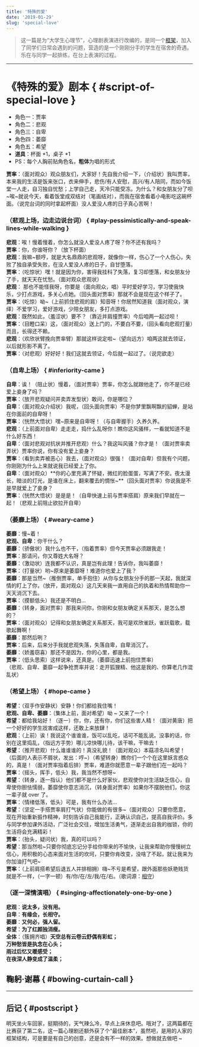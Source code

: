 ```yaml
---
title: '特殊的爱'
date: '2019-01-29'
slug: 'special-love'
---
```


> 这一篇是为“大学生心理节”，心理剧表演进行改编的，是同一个[框架](https://lipk.org/blog/2019/01/28/who-moved-my-bread/)，加入了同学们日常会遇到的问题，营造的是一个刚刚分手的学生在宿舍的奇遇。乐在与同学一起排练，在台上表演的过程。

----

# 《特殊的爱》剧本 { #script-of-special-love }

- 角色一：贾率
- 角色二：悲观
- 角色三：自卑
- 角色四：萎靡
- 角色五：希望
- **道具**：杯面 *1，桌子 *1
- PS：每个人胸前贴角色名，**粗体**为唱的形式  

**贾率**：（面对观众）观众朋友们，大家好！先自我介绍一下，（介绍状）我叫贾率，本来我的生活是饭来张口，衣来伸手，悲伤/有人安慰，高兴/有人陪同，而如今饭堂一人走，自习独自忧愁；上学自己走，天冷只能受冻。为什么？和女朋友分了呗~唉~就说今天，看着饭堂成双结对（笔画结对），而我在宿舍看着小电影吃这碗杯面。（说完台词的同时拿起杯面）没人爱没人疼的日子真心苦啊！  

### （悲观上场，边走边说台词） { #play-pessimistically-and-speak-lines-while-walking }

**悲观**：唉！慢着慢着，你怎么就没人爱没人疼了呀？你不还有我吗？  
**贾率**：你，你谁呀你？（放下杯面）  
**悲观**：我嘛~额哼，就是大名鼎鼎的悲观呀，就像你一样，伤心了一个人伤心，失败了独自承受失败，在没人爱没人疼的日子，自甘堕落。  
**贾率**：（吃惊状）嘿！就是因为你，害得我挂科了失落，复习却堕落，和女朋友分了手，就天天在忧愁。（面对观众悲观状）  
**悲观**： 那也不能怪我呀，你要是（面向观众，唱）平时爱好学习，学习使我快乐，少打点游戏，多关心点她。（回头面对贾率）那就不会是现在这个样子了。  
**贾率**：（吃惊）呦~（上前抓住悲观的肩）知音呀！你居然知道我（面对观众，演绎）不爱学习，爱好游戏，少陪女朋友，多打点游戏。  
**悲观**：既然如此，（羞涩状）要不？（靠近并肩撞贾率）今后咱两一起过呗！  
**贾率**：（目瞪口呆）这，（面对观众）送上门的，不要白不要，（回头看向悲观打量）而且，长得还不赖。  
**悲观**：（欢欣状臂挽向贾率臂）那就这样说定啦~（望向远方）咱两这就去领证，以后就形影不离了。  
**贾率**：（对悲观）好好好！我们这就去领证，今后就一起过了。（说完欲走）

### （自卑上场） { #inferiority-came }

**自卑**：诶！（阻止状）慢着，（面对贾率）贾率，你怎么就跟他走了，你不是已经爱上妾身了吗？  
**贾率**：（放开悲观疑问并卖弄发型状）敢问，你是哪位？  
**自卑**：（面对观众介绍状）我呢，（回头面向贾率）不是你梦里飘啊飘的貂蝉，是站在你面前的自卑呀！  
**贾率**：（恍然大悟状）嘿~原来是自卑呀！（与自卑握手）久养久养。  
**悲观**：（上前面对自卑）走走走，捣什么乱呀你！瞧你这风骚样，一看就知道不是什么好东西！  
**自卑**：（面对悲观对抗状并推开悲观）什么？我这叫风骚？你才是！（面对贾率卖弄状）贾率你说，你有没有爱上妾身？  
**贾率**：（看到卖弄被恶心）我去，（面对观众）很强！（面对自卑）但我有个问题，你刚刚为什么上来就说我已经爱上了你。  
**自卑**：（面对观众）**你的心里充满了怀疑，微红的脸蛋蛋，写满了不安。夜太漫长，暗淡的灯光，是谁在床上，翻来覆去的惆怅~**（回头面对贾率）你说我是不是早就爱上了妾身？  
**贾率**：（恍然大悟状）是是是！（自卑快速上前与贾率搭肩）原来我们早就在一起！（悲观上前阻止欲拉开自卑）

### （萎靡上场） { #weary-came }

**萎靡**：慢~着！  
**悲观、自卑**：你干什么？  
**萎靡**：（骄傲状）我什么也不干，（指着贾率）但今天贾率必须跟我走！  
**贾率**：那请问，你又尊姓大名呀？  
**萎靡**：（激动状）连我都不认识，真是岂有此理！告诉你，我叫萎靡！  
**贾率**：（打量状）哟~原来是萎靡呀！难道你也爱上了我？  
**萎靡**：那是当然~（推倒贾率，单手抱住）从你与女朋友分手的那一天起，我就深情的盯上了你，（放开，面对观众）这几天来我一直用自己的执着和热情帮助你一天天消沉下去。  
**贾率**：（摸额低头）我还是不明白…  
**萎靡**：（转身，面对贾率）那我来问你，你刚和女朋友确定关系那天，是怎么想的？  
**贾率**：（面对观众）记得和女朋友确定关系那天，我可是欢欣雀跃，雀跃载歌，载歌起舞啊！  
**萎靡**：那然后咧？  
**贾率**：后来，后来分手我就悲观失落，失落自卑，自卑消沉了。  
**萎靡**：（娇羞窃喜）那还不是因为，你的心里，都是我。  
**贾率**：（低头思索）这样说来，还真是。（萎靡迅速上前抱住贾率）  
（悲观、自卑、萎靡一起争抢贾率并说：走开狐狸精、他这是我的、你算老几作混乱状）

### （希望上场） { #hope-came }

**希望**：（双手作安静状）安静！你们都给我住嘴！  
**悲观、自卑、萎靡**：（集体上前，面对希望）呦 ~ 又来了一个！  
**希望**：都给我站好！（逐一）你，你，还有你，你们这些害人精！（面对黄唐）把一个好好的学生戕害成这样，还敢上来放肆！  
**悲观**：（上前）诶！我说这个谁谁谁，饭可以乱吃，话可不能乱说。没事的话，你别在这里捣乱，（指远方手势）哪儿凉快哪儿待，该干嘛，干嘛去！  
**希望**：（推开悲观）什么谁谁谁的！真没礼貌！（面对观众）本菇凉名叫希望！（后面的人表示不屑状，发出：哼~）（希望转身）瞧你们一个个在这里妖言惑众的，真是！（面对贾率指着后排）贾率，难道你就愿意一辈子跟他们在一起吗？  
**贾率**：（摇头，挥手，低头）我，我当然不想呀~  
**希望**：（转身，逐一指认）他们都不是什么好家伙，悲观使你对生活缺乏信心，自卑使你胆怯懦弱，萎靡使你意志消沉，（转身面对贾率）如果你不摆脱他们，你这一辈子就 over 了。  
**贾率**：（情绪低落，低头）可是，我有什么办法…  
**希望**：（坚定一手搭贾率肩打气状）你能做的有很多~（面对观众）只要你愿意，现在开始重新振作精神，时刻告诉自己我能行，正确认识自己，提高自我评价。多与同学参加课外活动，广泛社会交往，增加生活勇气，逐渐走出自我的枷锁，你的生活将会充满精彩！  
**贾率**：（抬头，疑问状）我，真的可以吗？  
**希望**：那当然啦~只要你彻底忘记分手给你带来的不愉快，让我来帮助你慢慢树立信心，用积极的心态来面对生活的坎坷，只要你肯改变，没啥了不起，就让我来为你加油打气吧~  
**贾率**：（上前肩搭希望后退五人并排相拥）嗨~不亏是希望，跟外面那些妖艳贱货就是不一样，（一字一顿）有/你/在/左/我/在/右。（歌词源：[相守](https://music.163.com/song?id=409650012)）

### （逐一深情演唱） { #singing-affectionately-one-by-one }

**悲观**：**说太多，没有用。**  
**自卑**：**有缘会，长相守。**  
**萎靡**：**又何必，强人留。**  
**希望**：**为了红颜独消瘦。**  
**全体**：（簇拥齐唱）**天空总有云卷云舒偶有彩虹；**  
**万种愁皆是执念在心头；**  
**雨过后忆又暖感受；**  
**在夜深人静变成了温柔；**

## 鞠躬·谢幕 { #bowing-curtain-call }

----

## 后记 { #postscript }

明天坐火车回家，挺期待的，天气辣么冷，早点上床休息吧。哦对了，这两篇都在比赛获了第二名，这一篇心理剧还额外获了个“最佳剧本”，虽然吧，是用的人家的框架结构，可是要是有自己的创意，还是会有不一样的效果。想做就去做吧 ~  
